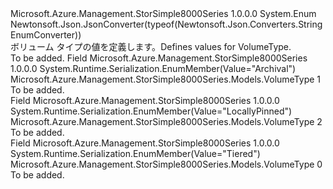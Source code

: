 <Type Name="VolumeType" FullName="Microsoft.Azure.Management.StorSimple8000Series.Models.VolumeType">
  <TypeSignature Language="C#" Value="public enum VolumeType" />
  <TypeSignature Language="ILAsm" Value=".class public auto ansi sealed VolumeType extends System.Enum" />
  <TypeSignature Language="DocId" Value="T:Microsoft.Azure.Management.StorSimple8000Series.Models.VolumeType" />
  <TypeSignature Language="VB.NET" Value="Public Enum VolumeType" />
  <TypeSignature Language="F#" Value="type VolumeType = " />
  <AssemblyInfo>
    <AssemblyName>Microsoft.Azure.Management.StorSimple8000Series</AssemblyName>
    <AssemblyVersion>1.0.0.0</AssemblyVersion>
  </AssemblyInfo>
  <Base>
    <BaseTypeName>System.Enum</BaseTypeName>
  </Base>
  <Attributes>
    <Attribute>
      <AttributeName>Newtonsoft.Json.JsonConverter(typeof(Newtonsoft.Json.Converters.StringEnumConverter))</AttributeName>
    </Attribute>
  </Attributes>
  <Docs>
    <summary>
            <span data-ttu-id="1f12b-101">ボリューム タイプの値を定義します。</span><span class="sxs-lookup"><span data-stu-id="1f12b-101">Defines values for VolumeType.</span></span>
            </summary>
    <remarks>To be added.</remarks>
  </Docs>
  <Members>
    <Member MemberName="Archival">
      <MemberSignature Language="C#" Value="Archival" />
      <MemberSignature Language="ILAsm" Value=".field public static literal valuetype Microsoft.Azure.Management.StorSimple8000Series.Models.VolumeType Archival = int32(1)" />
      <MemberSignature Language="DocId" Value="F:Microsoft.Azure.Management.StorSimple8000Series.Models.VolumeType.Archival" />
      <MemberSignature Language="VB.NET" Value="Archival" />
      <MemberSignature Language="F#" Value="Archival = 1" Usage="Microsoft.Azure.Management.StorSimple8000Series.Models.VolumeType.Archival" />
      <MemberType>Field</MemberType>
      <AssemblyInfo>
        <AssemblyName>Microsoft.Azure.Management.StorSimple8000Series</AssemblyName>
        <AssemblyVersion>1.0.0.0</AssemblyVersion>
      </AssemblyInfo>
      <Attributes>
        <Attribute>
          <AttributeName>System.Runtime.Serialization.EnumMember(Value="Archival")</AttributeName>
        </Attribute>
      </Attributes>
      <ReturnValue>
        <ReturnType>Microsoft.Azure.Management.StorSimple8000Series.Models.VolumeType</ReturnType>
      </ReturnValue>
      <MemberValue>1</MemberValue>
      <Docs>
        <summary>To be added.</summary>
      </Docs>
    </Member>
    <Member MemberName="LocallyPinned">
      <MemberSignature Language="C#" Value="LocallyPinned" />
      <MemberSignature Language="ILAsm" Value=".field public static literal valuetype Microsoft.Azure.Management.StorSimple8000Series.Models.VolumeType LocallyPinned = int32(2)" />
      <MemberSignature Language="DocId" Value="F:Microsoft.Azure.Management.StorSimple8000Series.Models.VolumeType.LocallyPinned" />
      <MemberSignature Language="VB.NET" Value="LocallyPinned" />
      <MemberSignature Language="F#" Value="LocallyPinned = 2" Usage="Microsoft.Azure.Management.StorSimple8000Series.Models.VolumeType.LocallyPinned" />
      <MemberType>Field</MemberType>
      <AssemblyInfo>
        <AssemblyName>Microsoft.Azure.Management.StorSimple8000Series</AssemblyName>
        <AssemblyVersion>1.0.0.0</AssemblyVersion>
      </AssemblyInfo>
      <Attributes>
        <Attribute>
          <AttributeName>System.Runtime.Serialization.EnumMember(Value="LocallyPinned")</AttributeName>
        </Attribute>
      </Attributes>
      <ReturnValue>
        <ReturnType>Microsoft.Azure.Management.StorSimple8000Series.Models.VolumeType</ReturnType>
      </ReturnValue>
      <MemberValue>2</MemberValue>
      <Docs>
        <summary>To be added.</summary>
      </Docs>
    </Member>
    <Member MemberName="Tiered">
      <MemberSignature Language="C#" Value="Tiered" />
      <MemberSignature Language="ILAsm" Value=".field public static literal valuetype Microsoft.Azure.Management.StorSimple8000Series.Models.VolumeType Tiered = int32(0)" />
      <MemberSignature Language="DocId" Value="F:Microsoft.Azure.Management.StorSimple8000Series.Models.VolumeType.Tiered" />
      <MemberSignature Language="VB.NET" Value="Tiered" />
      <MemberSignature Language="F#" Value="Tiered = 0" Usage="Microsoft.Azure.Management.StorSimple8000Series.Models.VolumeType.Tiered" />
      <MemberType>Field</MemberType>
      <AssemblyInfo>
        <AssemblyName>Microsoft.Azure.Management.StorSimple8000Series</AssemblyName>
        <AssemblyVersion>1.0.0.0</AssemblyVersion>
      </AssemblyInfo>
      <Attributes>
        <Attribute>
          <AttributeName>System.Runtime.Serialization.EnumMember(Value="Tiered")</AttributeName>
        </Attribute>
      </Attributes>
      <ReturnValue>
        <ReturnType>Microsoft.Azure.Management.StorSimple8000Series.Models.VolumeType</ReturnType>
      </ReturnValue>
      <MemberValue>0</MemberValue>
      <Docs>
        <summary>To be added.</summary>
      </Docs>
    </Member>
  </Members>
</Type>